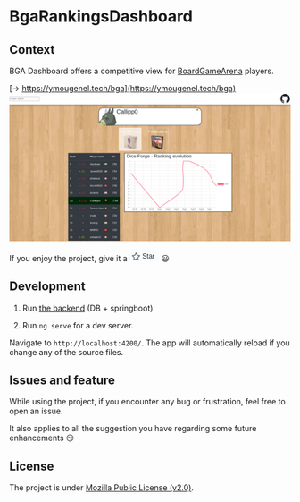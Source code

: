 # BgaRankingsDashboard

## Context
BGA Dashboard offers a competitive view for [BoardGameArena](http://www.boardgamearena.com/) players.

[-> https://ymougenel.tech/bga](https://ymougenel.tech/bga)
<img src="./.README/bga_dashboard.png" alt="screenshot" /> 



If you enjoy the project, give it a <img src="./.README/star.png" alt="star" /> :smiley:


## Development 

1. Run [the backend](https://github.com/ymougenel/bga-dashboard-back ) (DB + springboot)

2. Run `ng serve` for a dev server. 

Navigate to `http://localhost:4200/`. The app will automatically reload if you change any of the source files.

## Issues and feature

While using the project, if you encounter any bug or frustration, feel free to open an issue. 

It also applies to all the suggestion you have regarding some future enhancements :smirk:


## License
The project is under [Mozilla Public License (v2.0)](./license).
